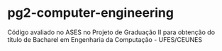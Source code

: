 # pg2-computer-engineering
Código avaliado no ASES no Projeto de Graduação II para obtenção do título de Bacharel em Engenharia da Computação - UFES/CEUNES
